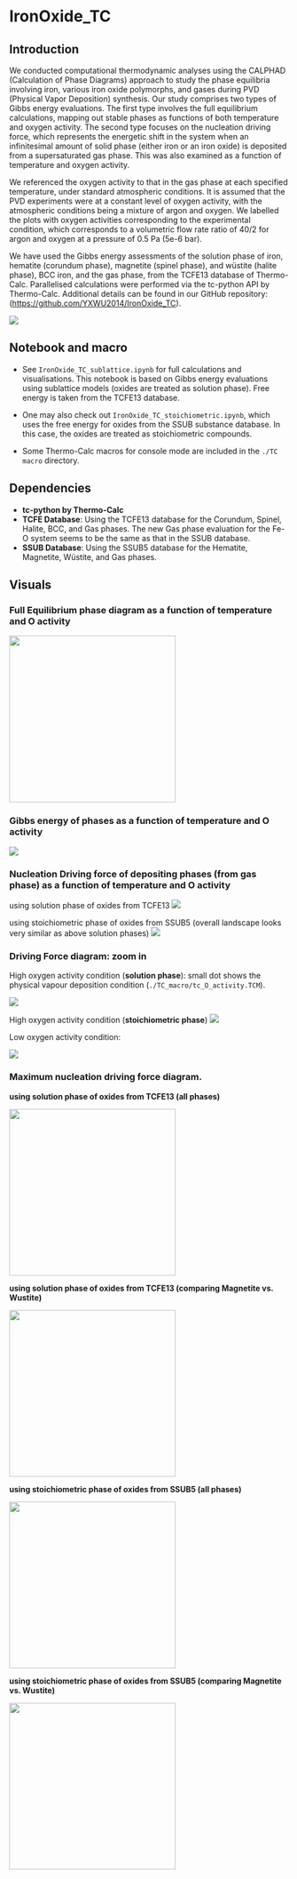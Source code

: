 # IronOxide_TC

<!-- ## Updates 2023-10-15

Now in Jupyter Notebook.

I have tried to implement the three types of Gibbs energy assessments: Full Equilibrium, Molar Gibbs Energy, and Driving Force against the gas phase (normalised).

Still need to have another check to ensure the calculations are 100% consistent with Console mode and to determine if we need to try other databases.

- Pressure = 0.5 Pa (5e-6 bar) and only Fe and O
- Plotting as T(K) and ln(Oxygen activity): referenced to the oxygen gas phase at each temperature -->

## Introduction

We conducted computational thermodynamic analyses using the CALPHAD (Calculation of Phase Diagrams) approach to study the phase equilibria involving iron, various iron oxide polymorphs, and gases during PVD (Physical Vapor Deposition) synthesis. Our study comprises two types of Gibbs energy evaluations. The first type involves the full equilibrium calculations, mapping out stable phases as functions of both temperature and oxygen activity. The second type focuses on the nucleation driving force, which represents the energetic shift in the system when an infinitesimal amount of solid phase (either iron or an iron oxide) is deposited from a supersaturated gas phase. This was also examined as a function of temperature and oxygen activity.

We referenced the oxygen activity to that in the gas phase at each specified temperature, under standard atmospheric conditions. It is assumed that the PVD experiments were at a constant level of oxygen activity, with the atmospheric conditions being a mixture of argon and oxygen. We labelled the plots with oxygen activities corresponding to the experimental condition, which corresponds to a volumetric flow rate ratio of 40/2 for argon and oxygen at a pressure of 0.5 Pa (5e-6 bar).

We have used the Gibbs energy assessments of the solution phase of iron, hematite (corundum phase), magnetite (spinel phase), and wüstite (halite phase), BCC iron, and the gas phase, from the TCFE13 database of Thermo-Calc. Parallelised calculations were performed via the tc-python API by Thermo-Calc. Additional details can be found in our GitHub repository: (https://github.com/YXWU2014/IronOxide_TC).

<img src="Fig_4_Summary.png"/>

## Notebook and macro

- See `IronOxide_TC_sublattice.ipynb` for full calculations and visualisations. This notebook is based on Gibbs energy evaluations using sublattice models (oxides are treated as solution phase). Free energy is taken from the TCFE13 database.

- One may also check out `IronOxide_TC_stoichiometric.ipynb`, which uses the free energy for oxides from the SSUB substance database. In this case, the oxides are treated as stoichiometric compounds.

- Some Thermo-Calc macros for console mode are included in the `./TC macro` directory.

<!-- In the realm of materials science, particularly when examining oxides, understanding thermodynamic properties is essential. These properties are especially critical for applications such as corrosion resistance in aqueous environments under atmospheric conditions.

There are two categories of oxides in focus: stoichiometric and non-stoichiometric. Stoichiometric oxides have fixed compositions, while non-stoichiometric oxides exhibit variable composition. Theoretical models like Gibbs free energy often help in describing the thermodynamic features of these materials.

### Stoichiometric Oxides

In stoichiometric oxides, the Gibbs free energy is often solely dependent on temperature within certain temperature ranges. Researchers typically use this temperature-dependence to derive specific coefficients that describe thermal properties. These coefficients are either experimentally determined or computed using first-principles calculations.

### Non-stoichiometric Oxides

For non-stoichiometric oxides, things get a bit more complicated due to their 'solution-like' nature, meaning they can exist in various compositions. The Gibbs free energy in this case is calculated using models that consider sublattices—essentially, small sections of the overall crystal structure where particular atoms or ions reside. These models account for multiple aspects, such as:

1. The unreacted elements in their most stable states.
2. Entropy contributions, which represent the degree of disorder within the system.
3. Interaction energies between constituents, which could be temperature-dependent.

These components are generally determined by computational methods and offer valuable insights into phenomena like phase stability and transformation pathways in these materials.

By fully understanding both the stoichiometric and non-stoichiometric oxides' thermodynamic properties, researchers can better predict material behavior under various conditions, offering the potential for improved material design. -->

## Dependencies

- **tc-python by Thermo-Calc**
- **TCFE Database**: Using the TCFE13 database for the Corundum, Spinel, Halite, BCC, and Gas phases. The new Gas phase evaluation for the Fe-O system seems to be the same as that in the SSUB database.
- **SSUB Database**: Using the SSUB5 database for the Hematite, Magnetite, Wüstite, and Gas phases.

## Visuals

### Full Equilibrium phase diagram as a function of temperature and O activity

<img src="IronOxide_TC_sublattice_FullEquil.png" width="300"/>
  
### Gibbs energy of phases as a function of temperature and O activity

<img src="IronOxide_TC_sublattice_Gm_phases.png"/>

### Nucleation Driving force of depositing phases (from gas phase) as a function of temperature and O activity

using solution phase of oxides from TCFE13
<img src="IronOxide_TC_sublattice_DGM_phases_full.png"/>

using stoichiometric phase of oxides from SSUB5 (overall landscape looks very similar as above solution phases)
<img src="IronOxide_TC_stoichiometric_DGM_phases_full.png"/>

### Driving Force diagram: zoom in

High oxygen activity condition (**solution phase**): small dot shows the physical vapour deposition condition (`./TC_macro/tc_O_activity.TCM`).

<img src="IronOxide_TC_sublattice_DGM_phases_highO.png"/>

High oxygen activity condition (**stoichiometric phase**)
<img src="IronOxide_TC_stoichiometric_DGM_phases_highO.png"/>

Low oxygen activity condition:

<img src="IronOxide_TC_sublattice_DGM_phases_lowO.png"/>

### Maximum nucleation driving force diagram.

**using solution phase of oxides from TCFE13 (all phases)**

<img src="IronOxide_TC_sublattice_DGMmax.png" width="300"/>

**using solution phase of oxides from TCFE13 (comparing Magnetite vs. Wustite)**

<img src="IronOxide_TC_sublattice_DGMmax_MagnetiteVSWustite.png" width="300"/>

**using stoichiometric phase of oxides from SSUB5 (all phases)**

<img src="IronOxide_TC_stoichiometric_DGMmax.png" width="300"/>

**using stoichiometric phase of oxides from SSUB5 (comparing Magnetite vs. Wustite)**

<img src="IronOxide_TC_stoichiometric_DGMmax_MagnetiteVSWustite.png" width="300"/>
